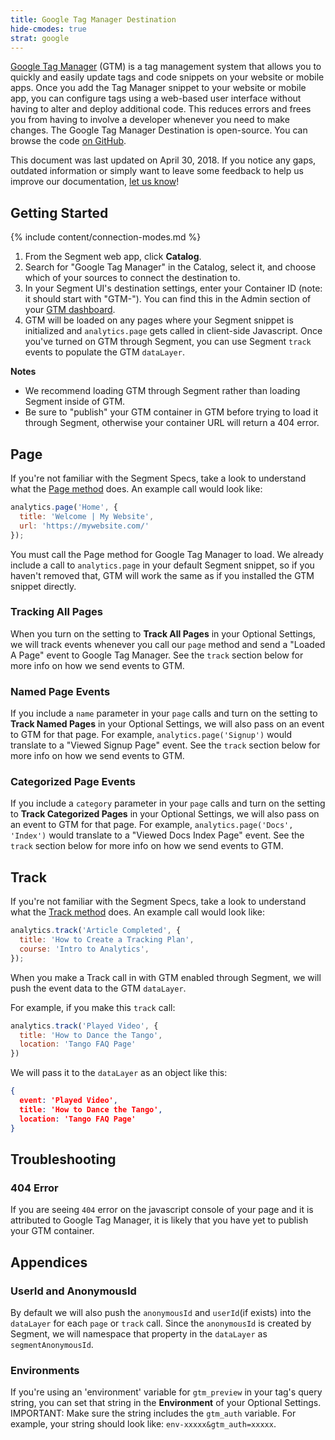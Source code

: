 ```yaml
---
title: Google Tag Manager Destination
hide-cmodes: true
strat: google
---
```


[Google Tag Manager](https://support.google.com/tagmanager) (GTM) is a tag management system that allows you to quickly and easily update tags and code snippets on your website or mobile apps. Once you add the Tag Manager snippet to your website or mobile app, you can configure tags using a web-based user interface without having to alter and deploy additional code. This reduces errors and frees you from having to involve a developer whenever you need to make changes. The Google Tag Manager Destination is open-source. You can browse the code [on GitHub](https://github.com/segment-integrations/analytics.js-integration-google-tag-manager).

This document was last updated on April 30, 2018. If you notice any gaps, outdated information or simply want to leave some feedback to help us improve our documentation, [let us know](https://segment.com/help/contact)!


## Getting Started

{% include content/connection-modes.md %}

1. From the Segment web app, click **Catalog**.
2. Search for "Google Tag Manager" in the Catalog, select it, and choose which of your sources to connect the destination to.
3. In your Segment UI's destination settings, enter your Container ID (note: it should start with "GTM-"). You can find this in the Admin section of your [GTM dashboard](https://tagmanager.google.com/#/admin/).
4. GTM will be loaded on any pages where your Segment snippet is initialized and `analytics.page` gets called in client-side Javascript. Once you've turned on GTM through Segment, you can use Segment `track` events to populate the GTM `dataLayer`.

**Notes**
* We recommend loading GTM through Segment rather than loading Segment inside of GTM.
* Be sure to "publish" your GTM container in GTM before trying to load it through Segment, otherwise your container URL will return a 404 error.


## Page
If you're not familiar with the Segment Specs, take a look to understand what the [Page method](/docs/connections/spec/page/) does. An example call would look like:

```js
analytics.page('Home', {
  title: 'Welcome | My Website',
  url: 'https://mywebsite.com/'
});
```

You must call the Page method for Google Tag Manager to load. We already include a call to `analytics.page` in your default Segment snippet, so if you haven't removed that, GTM will work the same as if you installed the GTM snippet directly.

### Tracking All Pages
When you turn on the setting to **Track All Pages** in your Optional Settings, we will track events whenever you call our `page` method and send a "Loaded A Page" event to Google Tag Manager. See the `track` section below for more info on how we send events to GTM.

### Named Page Events
If you include a `name` parameter in your `page` calls and turn on the setting to **Track Named Pages** in your Optional Settings, we will also pass on an event to GTM for that page. For example, `analytics.page('Signup')` would translate to a "Viewed Signup Page" event. See the `track` section below for more info on how we send events to GTM.

### Categorized Page Events
If you include a `category` parameter in your `page` calls and turn on the setting to **Track Categorized Pages** in your Optional Settings, we will also pass on an event to GTM for that page. For example, `analytics.page('Docs', 'Index')` would translate to a "Viewed Docs Index Page" event. See the `track` section below for more info on how we send events to GTM.


## Track

If you're not familiar with the Segment Specs, take a look to understand what the [Track method](/docs/connections/spec/track/) does. An example call would look like:

```js
analytics.track('Article Completed', {
  title: 'How to Create a Tracking Plan',
  course: 'Intro to Analytics',
});
```

When you make a Track call in with GTM enabled through Segment, we will push the event data to the GTM `dataLayer`.

For example, if you make this `track` call:

```javascript
analytics.track('Played Video', {
  title: 'How to Dance the Tango',
  location: 'Tango FAQ Page'
})
```

We will pass it to the `dataLayer` as an object like this:

```json
{
  event: 'Played Video',
  title: 'How to Dance the Tango',
  location: 'Tango FAQ Page'
}
```


## Troubleshooting

### 404 Error

If you are seeing `404` error on the javascript console of your page and it is attributed to Google Tag Manager, it is likely that you have yet to publish your GTM container.


## Appendices

### UserId and AnonymousId
By default we will also push the `anonymousId` and `userId`(if exists) into the `dataLayer` for each `page` or `track` call. Since the `anonymousId` is created by Segment, we will namespace that property in the `dataLayer` as `segmentAnonymousId`.

### Environments
If you're using an 'environment' variable for `gtm_preview` in your tag's query string, you can set that string in the **Environment** of your Optional Settings. IMPORTANT: Make sure the string includes the `gtm_auth` variable. For example, your string should look like: `env-xxxxx&gtm_auth=xxxxx`.
